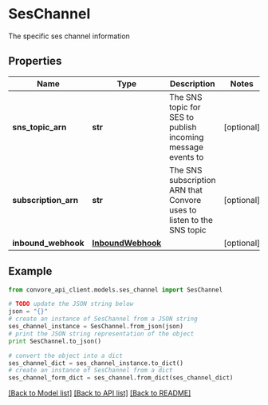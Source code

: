 # SesChannel

The specific ses channel information

## Properties

Name | Type | Description | Notes
------------ | ------------- | ------------- | -------------
**sns_topic_arn** | **str** | The SNS topic for SES to publish incoming message events to | [optional] 
**subscription_arn** | **str** | The SNS subscription ARN that Convore uses to listen to the SNS topic | [optional] 
**inbound_webhook** | [**InboundWebhook**](InboundWebhook.md) |  | [optional] 

## Example

```python
from convore_api_client.models.ses_channel import SesChannel

# TODO update the JSON string below
json = "{}"
# create an instance of SesChannel from a JSON string
ses_channel_instance = SesChannel.from_json(json)
# print the JSON string representation of the object
print SesChannel.to_json()

# convert the object into a dict
ses_channel_dict = ses_channel_instance.to_dict()
# create an instance of SesChannel from a dict
ses_channel_form_dict = ses_channel.from_dict(ses_channel_dict)
```
[[Back to Model list]](../README.md#documentation-for-models) [[Back to API list]](../README.md#documentation-for-api-endpoints) [[Back to README]](../README.md)



